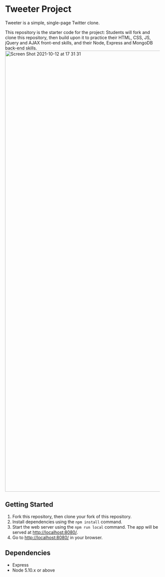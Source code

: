# Tweeter Project

Tweeter is a simple, single-page Twitter clone.

This repository is the starter code for the project: Students will fork and clone this repository, then build upon it to practice their HTML, CSS, JS, jQuery and AJAX front-end skills, and their Node, Express and MongoDB back-end skills.
<img width="1431" alt="Screen Shot 2021-10-12 at 17 31 31" src="https://user-images.githubusercontent.com/46178706/137031993-fabfc95f-ed9d-400a-9478-c6d3f7bc43a3.png">



## Getting Started

1. Fork this repository, then clone your fork of this repository.
2. Install dependencies using the `npm install` command.
3. Start the web server using the `npm run local` command. The app will be served at <http://localhost:8080/>.
4. Go to <http://localhost:8080/> in your browser.

## Dependencies

- Express
- Node 5.10.x or above
